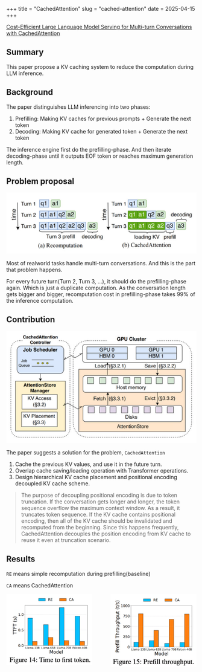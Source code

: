 +++
title = "CachedAttention"
slug = "cached-attention"
date = 2025-04-15
+++

[Cost-Efficient Large Language Model Serving for Multi-turn Conversations with
CachedAttention](https://arxiv.org/pdf/2403.19708)

## Summary
This paper propose a KV caching system to reduce the computation during LLM inference.

## Background
The paper distinguishes LLM inferencing into two phases:

1. Prefilling: Making KV caches for previous prompts + Generate the next token
2. Decoding: Making KV cache for generated token + Generate the next token

The inference engine first do the prefilling-phase. And then iterate decoding-phase until it outputs EOF token or reaches maximum generation length.

## Problem proposal
<img src="cached-attention.png" alt="CachedAttention">

Most of realworld tasks handle multi-turn conversations. And this is the part that problem happens.

For every future turn(Turn 2, Turn 3, ...), it should do the prefilling-phase again. Which is just a duplicate computation. As the conversation length gets bigger and bigger, recomputation cost in prefilling-phase takes 99% of the inference computation.

## Contribution
<img src="cached-attention-architecture.png" alt="CachedAttention Architecture" >

The paper suggests a solution for the problem, `CachedAttention`
1. Cache the previous KV values, and use it in the future turn.
2. Overlap cache saving/loading operation with Transformer operations.
3. Design hierarchical KV cache placement and positional encoding decoupled KV cache scheme.

> The purpose of decoupling positional encoding is due to token truncation.
If the conversation gets longer and longer, the token sequence overflow the maximum context window. As a result, it truncates token sequence. If the KV cache contains positional encoding, then all of the KV cache should be invalidated and recomputed from the beginning.
Since this happens frequently, CachedAttention decouples the position encoding from KV cache to reuse it even at truncation scenario.

## Results

`RE` means simple recomputation during prefilling(baseline)

`CA` means CachedAttention

<div align="center">
    <img src="ttft.png" alt="TTFT comparison" align="left" width="45%">
    <img src="throughput.png" alt="Throughput comparison" align="right" width="45%">
</div>
